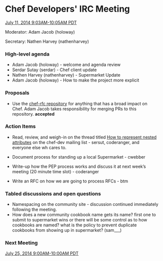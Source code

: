 # Chef Developers' IRC Meeting

[July 11, 2014 9:03AM-10:05AM PDT](http://www.timeanddate.com/worldclock/fixedtime.html?msg=%23chef-hacking+developers%27+meeting&iso=20140711T1203&p1=419&ah=1&am=2)

Moderator:  Adam Jacob (holoway)

Secretary:  Nathen Harvey (nathenharvey)

### High-level agenda
* Adam Jacob (holoway) - welcome and agenda review
* Serdar Sutay (serdar) - Chef client update
* Nathen Harvey (nathenharvey) - Supermarket Update
* Adam Jacob (holoway) - How to make the project more explicit

### Proposals
* Use the [chef-rfc repository](https://github.com/opscode/chef-rfc/) for anything that has a broad impact on Chef.  Adam Jacob takes responsibility for merging PRs to this repository.  **accepted**

### Action Items

* Read, review, and weigh-in on the thread titled [How to represent nested attributes](http://lists.opscode.com/sympa/arc/chef-dev/2014-07/msg00010.html) on the chef-dev mailing list - sersut, coderanger, and everyone else wh cares to.
* Document process for standing up a local Supermarket - cwebber
* Write-up how the PEP process works and discuss it at next week’s meeting (20 minute time slot) - coderanger

* Write an RFC on how we are going to process RFCs - btm

### Tabled discussions and open questions

* Namespacing on the community site - discussion continued immediately following the meeting.
* How does a new community cookbook name gets its name? first one to submit to supermarket wins or there will be some control as to how cookbooks are named? what is the policy to prevent duplicate cookbooks from showing up in supermarket? (sam___)


### Next Meeting

[July 25, 2014 9:00AM-10:00AM PDT]()

